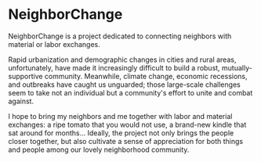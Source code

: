 # NeighborChange
NeighborChange is a project dedicated to connecting neighbors with material or labor exchanges.

Rapid urbanization and demographic changes in cities and rural areas, unfortunately, have made it increasingly difficult to build a robust, mutually-supportive community. Meanwhile, climate change, economic recessions, and outbreaks have caught us unguarded; those large-scale challenges seem to take not an individual but a community's effort to unite and combat against.

I hope to bring my neighbors and me together with labor and material exchanges: a ripe tomato that you would not use, a brand-new kindle that sat around for months... Ideally, the project not only brings the people closer together, but also cultivate a sense of appreciation for both things and people among our lovely neighborhood community.
